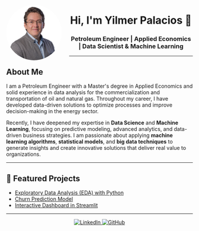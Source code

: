 <p align="center">
  <img src="assets/img/photo.jpg" alt="My Photo" style="width:150px; border-radius:50%; float:left; margin-right:20px;">
</p>

<h1 align="center">Hi, I'm Yilmer Palacios 👋</h1>
<h3 align="center">Petroleum Engineer | Applied Economics | Data Scientist & Machine Learning</h3>

---

## About Me

I am a Petroleum Engineer with a Master's degree in Applied Economics and solid experience in data analysis for the commercialization and transportation of oil and natural gas. Throughout my career, I have developed data-driven solutions to optimize processes and improve decision-making in the energy sector.

Recently, I have deepened my expertise in **Data Science** and **Machine Learning**, focusing on predictive modeling, advanced analytics, and data-driven business strategies. I am passionate about applying **machine learning algorithms**, **statistical models**, and **big data techniques** to generate insights and create innovative solutions that deliver real value to organizations.


---

## 🚀 Featured Projects
- [Exploratory Data Analysis (EDA) with Python](https://github.com/tuusuario/proyecto1)
- [Churn Prediction Model](https://github.com/tuusuario/proyecto2)
- [Interactive Dashboard in Streamlit](https://github.com/tuusuario/proyecto3)

---

<p align="center">
  <a href="https://www.linkedin.com/in/tuusuario" target="_blank">
    <img src="https://img.shields.io/badge/LinkedIn-Profile-blue?style=for-the-badge&logo=linkedin" alt="LinkedIn">
  </a>
  <a href="https://github.com/tuusuario" target="_blank">
    <img src="https://img.shields.io/badge/GitHub-Profile-black?style=for-the-badge&logo=github" alt="GitHub">
  </a>
</p>
